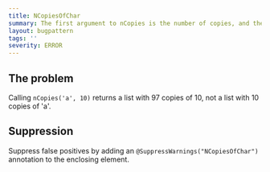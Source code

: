 ```yaml
---
title: NCopiesOfChar
summary: The first argument to nCopies is the number of copies, and the second is the item to copy
layout: bugpattern
tags: ''
severity: ERROR
---
```


<!--
*** AUTO-GENERATED, DO NOT MODIFY ***
To make changes, edit the @BugPattern annotation or the explanation in docs/bugpattern.
-->

## The problem
Calling `nCopies('a', 10)` returns a list with 97 copies of 10, not a list with
10 copies of 'a'.

## Suppression
Suppress false positives by adding an `@SuppressWarnings("NCopiesOfChar")` annotation to the enclosing element.
